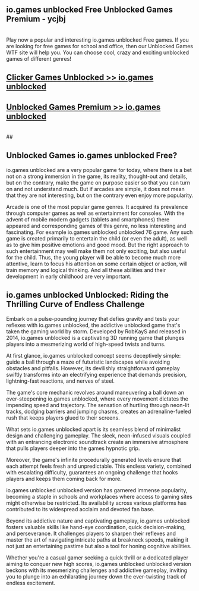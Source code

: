 ## io.games unblocked Free Unblocked Games Premium - ycjbj <br>
<br>
Play now a popular and interesting io.games unblocked Free games. If you are looking for free games for school and office, then our Unblocked Games WTF site will help you. You can choose cool, crazy and exciting unblocked games of different genres!


##  [Clicker Games Unblocked >> io.games unblocked](http://freeplayer.one?title=io.games_unblocked&ref=04)

##  [Unblocked Games Premium >> io.games unblocked](http://freeplayer.one?title=io.games_unblocked&ref=04)
  <br>
  ##



## Unblocked Games io.games unblocked Free?

io.games unblocked are a very popular game for today, where there is a bet not on a strong immersion in the game, its reality, thought-out and details, but on the contrary, make the game on purpose easier so that you can turn on and not understand much. But if arcades are simple, it does not mean that they are not interesting, but on the contrary even enjoy more popularity.

Arcade is one of the most popular game genres. It acquired its prevalence through computer games as well as entertainment for consoles. With the advent of mobile modern gadgets (tablets and smartphones) there appeared and corresponding games of this genre, no less interesting and fascinating. For example io.games unblocked unblocked 76 game. Any such game is created primarily to entertain the child (or even the adult), as well as to give him positive emotions and good mood. But the right approach to such entertainment may well make them not only exciting, but also useful for the child. Thus, the young player will be able to become much more attentive, learn to focus his attention on some certain object or action, will train memory and logical thinking. And all these abilities and their development in early childhood are very important.

##  io.games unblocked Unblocked: Riding the Thrilling Curve of Endless Challenge

Embark on a pulse-pounding journey that defies gravity and tests your reflexes with io.games unblocked, the addictive unblocked game that's taken the gaming world by storm. Developed by RobKayS and released in 2014, io.games unblocked is a captivating 3D running game that plunges players into a mesmerizing world of high-speed twists and turns.

At first glance, io.games unblocked concept seems deceptively simple: guide a ball through a maze of futuristic landscapes while avoiding obstacles and pitfalls. However, its devilishly straightforward gameplay swiftly transforms into an electrifying experience that demands precision, lightning-fast reactions, and nerves of steel.

The game's core mechanic revolves around maneuvering a ball down an ever-steepening io.games unblocked, where every movement dictates the impending speed and trajectory. The sensation of hurtling through neon-lit tracks, dodging barriers and jumping chasms, creates an adrenaline-fueled rush that keeps players glued to their screens.

What sets io.games unblocked apart is its seamless blend of minimalist design and challenging gameplay. The sleek, neon-infused visuals coupled with an entrancing electronic soundtrack create an immersive atmosphere that pulls players deeper into the games hypnotic grip.

Moreover, the game's infinite procedurally generated levels ensure that each attempt feels fresh and unpredictable. This endless variety, combined with escalating difficulty, guarantees an ongoing challenge that hooks players and keeps them coming back for more.

io.games unblocked unblocked version has garnered immense popularity, becoming a staple in schools and workplaces where access to gaming sites might otherwise be restricted. Its availability across various platforms has contributed to its widespread acclaim and devoted fan base.

Beyond its addictive nature and captivating gameplay, io.games unblocked fosters valuable skills like hand-eye coordination, quick decision-making, and perseverance. It challenges players to sharpen their reflexes and master the art of navigating intricate paths at breakneck speeds, making it not just an entertaining pastime but also a tool for honing cognitive abilities.

Whether you're a casual gamer seeking a quick thrill or a dedicated player aiming to conquer new high scores, io.games unblocked unblocked version beckons with its mesmerizing challenges and addictive gameplay, inviting you to plunge into an exhilarating journey down the ever-twisting track of endless excitement.